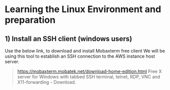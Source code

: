 # Learning the Linux Environment and preparation

## 1) Install an SSH client (windows users) 
Use the below link, to download and install Mobaxterm free client
We will be using this tool to establish an SSH connection to the AWS instance host server.
> https://mobaxterm.mobatek.net/download-home-edition.html
> Free X server for Windows with tabbed SSH terminal, telnet, RDP, VNC and X11-forwarding - Download.
